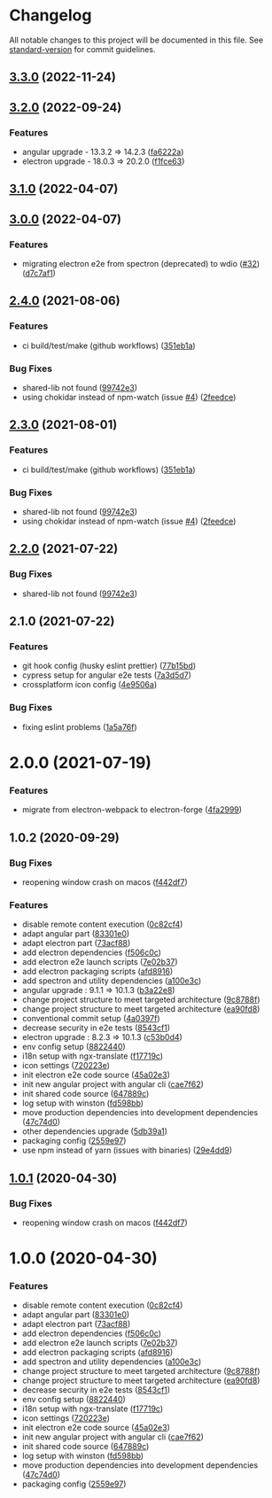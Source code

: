 # Changelog

All notable changes to this project will be documented in this file. See [standard-version](https://github.com/conventional-changelog/standard-version) for commit guidelines.

## [3.3.0](https://github.com/sourcygen/electron-angular-quick-start/compare/v3.2.0...v3.3.0) (2022-11-24)

## [3.2.0](https://github.com/sourcygen/electron-angular-quick-start/compare/v3.1.0...v3.2.0) (2022-09-24)

### Features

- angular upgrade - 13.3.2 => 14.2.3 ([fa6222a](https://github.com/sourcygen/electron-angular-quick-start/commit/fa6222a1a86c0528a09f901a97f61f374933e2a6))
- electron upgrade - 18.0.3 => 20.2.0 ([f1fce63](https://github.com/sourcygen/electron-angular-quick-start/commit/f1fce63e24fc8c0ca53a97a83e337ea36332e645))

## [3.1.0](https://github.com/sourcygen/electron-angular-quick-start/compare/v3.0.0...v3.1.0) (2022-04-07)

## [3.0.0](https://github.com/sourcygen/electron-angular-quick-start/compare/v2.4.0...v3.0.0) (2022-04-07)

### Features

- migrating electron e2e from spectron (deprecated) to wdio ([#32](https://github.com/sourcygen/electron-angular-quick-start/issues/32)) ([d7c7af1](https://github.com/sourcygen/electron-angular-quick-start/commit/d7c7af13f109427c74e55886c2de0a19614283b6))

## [2.4.0](https://github.com/sourcygen/electron-angular-quick-start/compare/v2.0.1...v2.4.0) (2021-08-06)

### Features

- ci build/test/make (github workflows) ([351eb1a](https://github.com/sourcygen/electron-angular-quick-start/commit/351eb1a7f0bd78043d8590effe7482965e0574b1))

### Bug Fixes

- shared-lib not found ([99742e3](https://github.com/sourcygen/electron-angular-quick-start/commit/99742e3dc1779141c5c8f2ec573faf33c72dea84))
- using chokidar instead of npm-watch (issue [#4](https://github.com/sourcygen/electron-angular-quick-start/issues/4)) ([2feedce](https://github.com/sourcygen/electron-angular-quick-start/commit/2feedcefc5a2125e701b460bbd3d644775572d47))

## [2.3.0](https://github.com/sourcygen/electron-angular-quick-start/compare/v2.0.1...v2.3.0) (2021-08-01)

### Features

- ci build/test/make (github workflows) ([351eb1a](https://github.com/sourcygen/electron-angular-quick-start/commit/351eb1a7f0bd78043d8590effe7482965e0574b1))

### Bug Fixes

- shared-lib not found ([99742e3](https://github.com/sourcygen/electron-angular-quick-start/commit/99742e3dc1779141c5c8f2ec573faf33c72dea84))
- using chokidar instead of npm-watch (issue [#4](https://github.com/sourcygen/electron-angular-quick-start/issues/4)) ([2feedce](https://github.com/sourcygen/electron-angular-quick-start/commit/2feedcefc5a2125e701b460bbd3d644775572d47))

## [2.2.0](https://github.com/sourcygen/electron-angular-quick-start/compare/v2.0.1...v2.2.0) (2021-07-22)

### Bug Fixes

- shared-lib not found ([99742e3](https://github.com/sourcygen/electron-angular-quick-start/commit/99742e3dc1779141c5c8f2ec573faf33c72dea84))

## 2.1.0 (2021-07-22)

### Features

- git hook config (husky eslint prettier) ([77b15bd](https://github.com/sourcygen/electron-angular-quick-start/commit/77b15bdfc4355afa63cd7517e87da0029a804691))
- cypress setup for angular e2e tests ([7a3d5d7](https://github.com/sourcygen/electron-angular-quick-start/commit/7a3d5d7d3aaf92c4de9c89349a14c59d84d38afb))
- crossplatform icon config ([4e9506a](https://github.com/sourcygen/electron-angular-quick-start/commit/4e9506aca5515dd32b481b9c6d26c5c79598dcea))

### Bug Fixes

- fixing eslint problems ([1a5a76f](https://github.com/sourcygen/electron-angular-quick-start/commit/1a5a76f9121115db65ad3e1cb07f0b008c2e958a))

# 2.0.0 (2021-07-19)

### Features

- migrate from electron-webpack to electron-forge ([4fa2999](https://github.com/sourcygen/electron-angular-quick-start/commit/4fa299996145deb61e3b65d3d05faab0bd8a25e1))

## 1.0.2 (2020-09-29)

### Bug Fixes

- reopening window crash on macos ([f442df7](https://github.com/sourcygen/electron-angular-quick-start/commit/f442df72c4120fb616d21c5c4e245a5eb478f57e))

### Features

- disable remote content execution ([0c82cf4](https://github.com/sourcygen/electron-angular-quick-start/commit/0c82cf425930de7368debfbc6176a3ef8ed7591e))
- adapt angular part ([83301e0](https://github.com/sourcygen/electron-angular-quick-start/commit/83301e0fe7387e791d23f7c1d6cdaeb1f53e3cf4))
- adapt electron part ([73acf88](https://github.com/sourcygen/electron-angular-quick-start/commit/73acf88a079984e50c15e23e5ad0aa98b0a7c2a1))
- add electron dependencies ([f506c0c](https://github.com/sourcygen/electron-angular-quick-start/commit/f506c0c2ab613ec0d72863f5a30c2c1ce553dcd2))
- add electron e2e launch scripts ([7e02b37](https://github.com/sourcygen/electron-angular-quick-start/commit/7e02b37b10f54f7bbb66e88f7e433ba67594287b))
- add electron packaging scripts ([afd8916](https://github.com/sourcygen/electron-angular-quick-start/commit/afd8916d7143b258ed273d613f15135f91cb8edd))
- add spectron and utility dependencies ([a100e3c](https://github.com/sourcygen/electron-angular-quick-start/commit/a100e3c488fde1cc2d60229f47032331b201f7b5))
- angular upgrade : 9.1.1 => 10.1.3 ([b3a22e8](https://github.com/sourcygen/electron-angular-quick-start/commit/b3a22e8023b56d2e9707b98ec871c496d054a74d))
- change project structure to meet targeted architecture ([9c8788f](https://github.com/sourcygen/electron-angular-quick-start/commit/9c8788fb2e419ae63c3a6545f4c5966547232702))
- change project structure to meet targeted architecture ([ea90fd8](https://github.com/sourcygen/electron-angular-quick-start/commit/ea90fd845f8188c5fd4f867d7ec7f80ffd1b6e3f))
- conventional commit setup ([4a0397f](https://github.com/sourcygen/electron-angular-quick-start/commit/4a0397f56e10e6e88312eeda2f9716d4314b1ea0))
- decrease security in e2e tests ([8543cf1](https://github.com/sourcygen/electron-angular-quick-start/commit/8543cf148c498caa3e3298d8f08b14d16b5426b0))
- electron upgrade : 8.2.3 => 10.1.3 ([c53b0d4](https://github.com/sourcygen/electron-angular-quick-start/commit/c53b0d497ea5d0823d425b445449cff2a9c1ddc7))
- env config setup ([8822440](https://github.com/sourcygen/electron-angular-quick-start/commit/8822440f7dfa4452b588520cca5179121b276188))
- i18n setup with ngx-translate ([f17719c](https://github.com/sourcygen/electron-angular-quick-start/commit/f17719c7e8d4c7798b299a6d500712f903ddda3e))
- icon settings ([720223e](https://github.com/sourcygen/electron-angular-quick-start/commit/720223ec7ff4984445dcb52fe06ffe3386756367))
- init electron e2e code source ([45a02e3](https://github.com/sourcygen/electron-angular-quick-start/commit/45a02e392c0fd755df33760db7f4adbbd31d9616))
- init new angular project with angular cli ([cae7f62](https://github.com/sourcygen/electron-angular-quick-start/commit/cae7f629aafe69edb9aaaa6907615e5a2138b05a))
- init shared code source ([647889c](https://github.com/sourcygen/electron-angular-quick-start/commit/647889cd70d8d334122ea33c376f8cb51cf3fe7d))
- log setup with winston ([fd598bb](https://github.com/sourcygen/electron-angular-quick-start/commit/fd598bb10de942869a857e8927831aa87f768024))
- move production dependencies into development dependencies ([47c74d0](https://github.com/sourcygen/electron-angular-quick-start/commit/47c74d015d130a15768be5e783b80f9bfcc97754))
- other dependencies upgrade ([5db39a1](https://github.com/sourcygen/electron-angular-quick-start/commit/5db39a1f8b7135d1ed668dd4a77674bbfd9f4ef6))
- packaging config ([2559e97](https://github.com/sourcygen/electron-angular-quick-start/commit/2559e973dcf1478f81e25d6acb7332f3edf91dcc))
- use npm instead of yarn (issues with binaries) ([29e4dd9](https://github.com/sourcygen/electron-angular-quick-start/commit/29e4dd95bae61025faf820d141206deb81fdcf61))

## [1.0.1](https://github.com/sourcygen/electron-angular-quick-start/compare/v1.0.0...v1.0.1) (2020-04-30)

### Bug Fixes

- reopening window crash on macos ([f442df7](https://github.com/sourcygen/electron-angular-quick-start/commit/f442df72c4120fb616d21c5c4e245a5eb478f57e))

# 1.0.0 (2020-04-30)

### Features

- disable remote content execution ([0c82cf4](https://github.com/sourcygen/electron-angular-quick-start/commit/0c82cf425930de7368debfbc6176a3ef8ed7591e))
- adapt angular part ([83301e0](https://github.com/sourcygen/electron-angular-quick-start/commit/83301e0fe7387e791d23f7c1d6cdaeb1f53e3cf4))
- adapt electron part ([73acf88](https://github.com/sourcygen/electron-angular-quick-start/commit/73acf88a079984e50c15e23e5ad0aa98b0a7c2a1))
- add electron dependencies ([f506c0c](https://github.com/sourcygen/electron-angular-quick-start/commit/f506c0c2ab613ec0d72863f5a30c2c1ce553dcd2))
- add electron e2e launch scripts ([7e02b37](https://github.com/sourcygen/electron-angular-quick-start/commit/7e02b37b10f54f7bbb66e88f7e433ba67594287b))
- add electron packaging scripts ([afd8916](https://github.com/sourcygen/electron-angular-quick-start/commit/afd8916d7143b258ed273d613f15135f91cb8edd))
- add spectron and utility dependencies ([a100e3c](https://github.com/sourcygen/electron-angular-quick-start/commit/a100e3c488fde1cc2d60229f47032331b201f7b5))
- change project structure to meet targeted architecture ([9c8788f](https://github.com/sourcygen/electron-angular-quick-start/commit/9c8788fb2e419ae63c3a6545f4c5966547232702))
- change project structure to meet targeted architecture ([ea90fd8](https://github.com/sourcygen/electron-angular-quick-start/commit/ea90fd845f8188c5fd4f867d7ec7f80ffd1b6e3f))
- decrease security in e2e tests ([8543cf1](https://github.com/sourcygen/electron-angular-quick-start/commit/8543cf148c498caa3e3298d8f08b14d16b5426b0))
- env config setup ([8822440](https://github.com/sourcygen/electron-angular-quick-start/commit/8822440f7dfa4452b588520cca5179121b276188))
- i18n setup with ngx-translate ([f17719c](https://github.com/sourcygen/electron-angular-quick-start/commit/f17719c7e8d4c7798b299a6d500712f903ddda3e))
- icon settings ([720223e](https://github.com/sourcygen/electron-angular-quick-start/commit/720223ec7ff4984445dcb52fe06ffe3386756367))
- init electron e2e code source ([45a02e3](https://github.com/sourcygen/electron-angular-quick-start/commit/45a02e392c0fd755df33760db7f4adbbd31d9616))
- init new angular project with angular cli ([cae7f62](https://github.com/sourcygen/electron-angular-quick-start/commit/cae7f629aafe69edb9aaaa6907615e5a2138b05a))
- init shared code source ([647889c](https://github.com/sourcygen/electron-angular-quick-start/commit/647889cd70d8d334122ea33c376f8cb51cf3fe7d))
- log setup with winston ([fd598bb](https://github.com/sourcygen/electron-angular-quick-start/commit/fd598bb10de942869a857e8927831aa87f768024))
- move production dependencies into development dependencies ([47c74d0](https://github.com/sourcygen/electron-angular-quick-start/commit/47c74d015d130a15768be5e783b80f9bfcc97754))
- packaging config ([2559e97](https://github.com/sourcygen/electron-angular-quick-start/commit/2559e973dcf1478f81e25d6acb7332f3edf91dcc))
